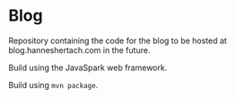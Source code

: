 # Blog
Repository containing the code for the blog to be hosted at blog.hanneshertach.com in the future.

Build using the JavaSpark web framework.

Build using `mvn package`.